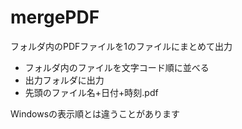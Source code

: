 # mergePDF
フォルダ内のPDFファイルを1のファイルにまとめて出力
- フォルダ内のファイルを文字コード順に並べる
- 出力フォルダに出力
- 先頭のファイル名+日付+時刻.pdf

Windowsの表示順とは違うことがあります
